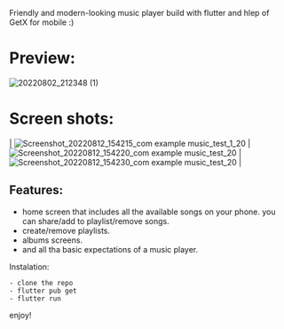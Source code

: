Friendly and modern-looking music player build with flutter and hlep of GetX for mobile :)

# Preview:

![20220802_212348 (1)](https://user-images.githubusercontent.com/93007857/182433841-4d4598b2-338b-4610-bcd2-c36e544aa6a1.gif)

# Screen shots:

|  ![Screenshot_20220812_154215_com example music_test_1_20](https://user-images.githubusercontent.com/93007857/184346270-a78dd7af-94f2-4037-894e-844fff81d4b6.jpg) | ![Screenshot_20220812_154220_com example music_test_20](https://user-images.githubusercontent.com/93007857/184346428-def99ae3-8cf9-442f-b454-7830d8537463.jpg)    | ![Screenshot_20220812_154230_com example music_test_20](https://user-images.githubusercontent.com/93007857/184346477-cfe40e77-d88a-42ac-96b0-e97daf6349ac.jpg)   |


## Features:
- home screen that includes all the available songs on your phone. you can share/add to playlist/remove songs.
- create/remove playlists.
- albums screens.
- and all tha basic expectations of a music player.

Instalation:
```
- clone the repo
- flutter pub get
- flutter run
```
enjoy!
